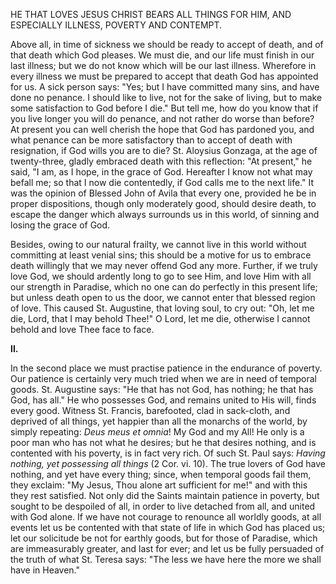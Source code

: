 
HE THAT LOVES JESUS CHRIST BEARS ALL THINGS FOR HIM, AND ESPECIALLY ILLNESS, POVERTY AND CONTEMPT.

Above all, in time of sickness we should be ready to accept of death, and of that death which God pleases. We must die, and our life must finish in our last illness; but we do not know which will be our last illness. Wherefore in every illness we must be prepared to accept that death God has appointed for us. A sick person says: \"Yes; but I have committed many sins, and have done no penance. I should like to live, not for the sake of living, but to make some satisfaction to God before I die.\" But tell me, how do you know that if you live longer you will do penance, and not rather do worse than before? At present you can well cherish the hope that God has pardoned you, and what penance can be more satisfactory than to accept of death with resignation, if God wills you are to die? St. Aloysius Gonzaga, at the age of twenty-three, gladly embraced death with this reflection: \"At present,\" he said, \"I am, as I hope, in the grace of God. Hereafter I know not what may befall me; so that I now die contentedly, if God calls me to the next life.\" It was the opinion of Blessed John of Avila that every one, provided he be in proper dispositions, though only moderately good, should desire death, to escape the danger which always surrounds us in this world, of sinning and losing the grace of God.

Besides, owing to our natural frailty, we cannot live in this world without committing at least venial sins; this should be a motive for us to embrace death willingly that we may never offend God any more. Further, if we truly love God, we should ardently long to go to see Him, and love Him with all our strength in Paradise, which no one can do perfectly in this present life; but unless death open to us the door, we cannot enter that blessed region of love. This caused St. Augustine, that loving soul, to cry out: \"Oh, let me die, Lord, that I may behold Thee!\" O Lord, let me die, otherwise I cannot behold and love Thee face to face.

**II\.**

In the second place we must practise patience in the endurance of poverty. Our patience is certainly very much tried when we are in need of temporal goods. St. Augustine says: \"He that has not God, has nothing; he that has God, has all.\" He who possesses God, and remains united to His will, finds every good. Witness St. Francis, barefooted, clad in sack-cloth, and deprived of all things, yet happier than all the monarchs of the world, by simply repeating: *Deus meus et omnia*! My God and my All! He only is a poor man who has not what he desires; but he that desires nothing, and is contented with his poverty, is in fact very rich. Of such St. Paul says: *Having nothing, yet possessing all things* (2 Cor. vi. 10). The true lovers of God have nothing, and yet have every thing; since, when temporal goods fail them, they exclaim: \"My Jesus, Thou alone art sufficient for me!\" and with this they rest satisfied. Not only did the Saints maintain patience in poverty, but sought to be despoiled of all, in order to live detached from all, and united with God alone. If we have not courage to renounce all worldly goods, at all events let us be contented with that state of life in which God has placed us; let our solicitude be not for earthly goods, but for those of Paradise, which are immeasurably greater, and last for ever; and let us be fully persuaded of the truth of what St. Teresa says: \"The less we have here the more we shall have in Heaven.\"

